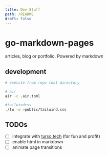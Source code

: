 ```yaml
---
title: Dev Stuff
path: /README
draft: false
---
```


# go-markdown-pages
articles, blog or portfolio. Powered by markdown


## development
```bash
# execute from repo root directory

# air
air -c .air.toml

#tailwindcss
./tw -w >public/tailwind.css
```

## TODOs

- [ ] integrate with [turso.tech](https://turso.tech) (for fun and profit)
- [ ] enable html in markdown
- [ ] animate page transitions
